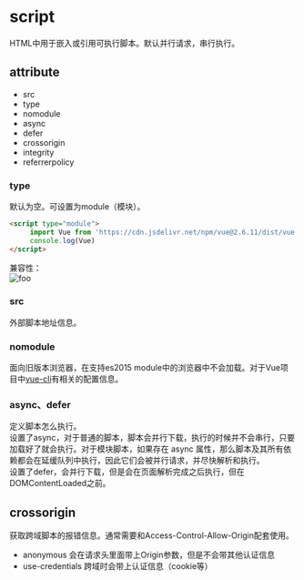 # script

HTML中用于嵌入或引用可执行脚本。默认并行请求，串行执行。

## attribute

- src
- type
- nomodule
- async
- defer
- crossorigin
- integrity
- referrerpolicy

### type

默认为空。可设置为module（模块）。

``` html
<script type="module">
     import Vue from 'https://cdn.jsdelivr.net/npm/vue@2.6.11/dist/vue.esm.browser.js'
     console.log(Vue)
</script>
```
兼容性：  
<img :src="$withBase('/js/script_module.png')" alt="foo">

### src

外部脚本地址信息。

### nomodule

面向旧版本浏览器，在支持es2015 module中的浏览器中不会加载。对于Vue项目中[vue-cli](https://cli.vuejs.org/zh/guide/browser-compatibility.html#%E7%8E%B0%E4%BB%A3%E6%A8%A1%E5%BC%8F)有相关的配置信息。

### async、defer

定义脚本怎么执行。  
设置了async，对于普通的脚本，脚本会并行下载，执行的时候并不会串行，只要加载好了就会执行。对于模块脚本，如果存在 async 属性，那么脚本及其所有依赖都会在延缓队列中执行，因此它们会被并行请求，并尽快解析和执行。  
设置了defer，会并行下载，但是会在页面解析完成之后执行，但在DOMContentLoaded之前。

## crossorigin

获取跨域脚本的报错信息。通常需要和Access-Control-Allow-Origin配套使用。
- anonymous 会在请求头里面带上Origin参数，但是不会带其他认证信息
- use-credentials 跨域时会带上认证信息（cookie等）
